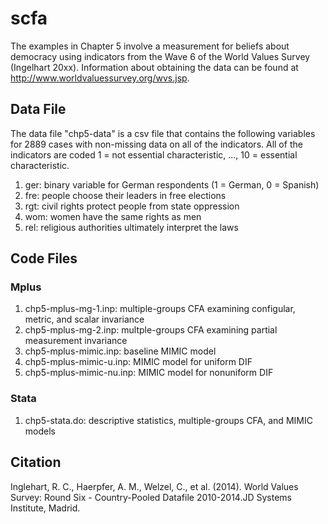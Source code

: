 # scfa
The examples in Chapter 5 involve a measurement for beliefs about democracy using indicators from the Wave 6 of the World Values Survey (Ingelhart 20xx). Information about obtaining the data can be found at http://www.worldvaluessurvey.org/wvs.jsp.

## Data File
The data file "chp5-data" is a csv file that contains the following variables for 2889 cases with non-missing data on all of the indicators. All of the indicators are coded 1 = not essential characteristic, ..., 10 = essential characteristic.

1. ger: binary variable for German respondents (1 = German, 0 = Spanish)
2. fre: people choose their leaders in free elections
3. rgt: civil rights protect people from state oppression
4. wom: women have the same rights as men
5. rel: religious authorities ultimately interpret the laws


## Code Files

### Mplus
1. chp5-mplus-mg-1.inp: multiple-groups CFA examining configular, metric, and scalar invariance
2. chp5-mplus-mg-2.inp: multple-groups CFA examining partial measurement invariance
3. chp5-mplus-mimic.inp: baseline MIMIC model
4. chp5-mplus-mimic-u.inp: MIMIC model for uniform DIF
5. chp5-mplus-mimic-nu.inp: MIMIC model for nonuniform DIF

### Stata
1. chp5-stata.do: descriptive statistics, multiple-groups CFA, and MIMIC models


## Citation
Inglehart, R. C., Haerpfer, A. M., Welzel, C., et al. (2014). World Values Survey: Round Six - Country-Pooled Datafile 2010-2014.JD Systems Institute, Madrid.
